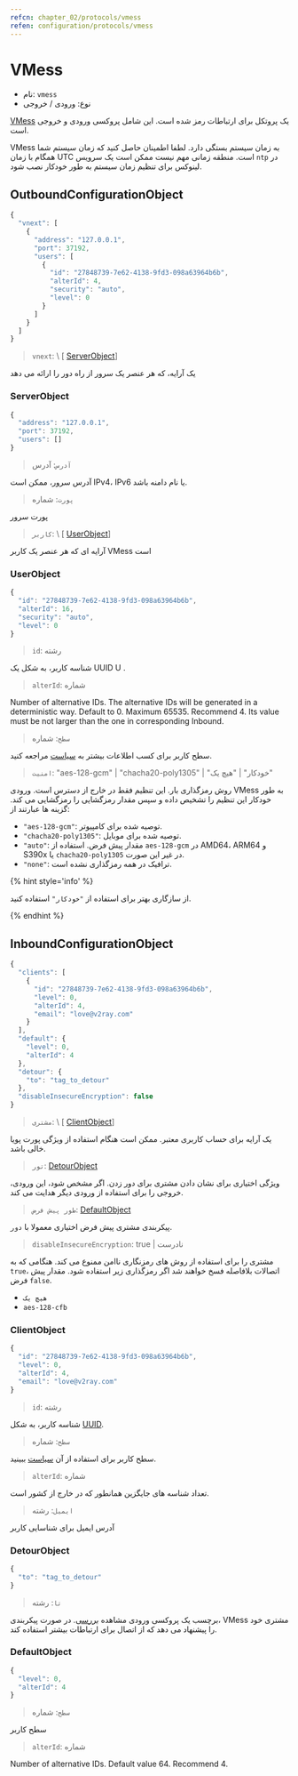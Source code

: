 ```yaml
---
refcn: chapter_02/protocols/vmess
refen: configuration/protocols/vmess
---
```

# VMess

* نام: `vmess`
* نوع: ورودی / خروجی

[VMess](https://www.v2ray.com/eng/protocols/vmess.html) یک پروتکل برای ارتباطات رمز شده است. این شامل پروکسی ورودی و خروجی است.

VMess به زمان سیستم بستگی دارد. لطفا اطمینان حاصل کنید که زمان سیستم شما همگام با زمان UTC است. منطقه زمانی مهم نیست ممکن است یک سرویس `ntp` در لینوکس برای تنظیم زمان سیستم به طور خودکار نصب شود.

## OutboundConfigurationObject

```javascript
{
  "vnext": [
    {
      "address": "127.0.0.1",
      "port": 37192,
      "users": [
        {
          "id": "27848739-7e62-4138-9fd3-098a63964b6b",
          "alterId": 4,
          "security": "auto",
          "level": 0
        }
      ]
    }
  ]
}
```

> `vnext`: \ [ [ServerObject](#serverobject)]

یک آرایه، که هر عنصر یک سرور از راه دور را ارائه می دهد

### ServerObject

```javascript
{
  "address": "127.0.0.1",
  "port": 37192,
  "users": []
}
```

> `آدرس`: آدرس

آدرس سرور، ممکن است IPv4، IPv6 یا نام دامنه باشد.

> `پورت`: شماره

پورت سرور

> `کاربر`: \ [ [UserObject](#userobject)\]

آرایه ای که هر عنصر یک کاربر VMess است

### UserObject

```javascript
{
  "id": "27848739-7e62-4138-9fd3-098a63964b6b",
  "alterId": 16,
  "security": "auto",
  "level": 0
}
```

> `id`: رشته

شناسه کاربر، به شکل یک UUID U [](https://en.wikipedia.org/wiki/Universally_unique_identifier).

> `alterId`: شماره

Number of alternative IDs. The alternative IDs will be generated in a deterministic way. Default to 0. Maximum 65535. Recommend 4. Its value must be not larger than the one in corresponding Inbound.

> `سطح`: شماره

سطح کاربر برای کسب اطلاعات بیشتر به [سیاست](../policy.md) مراجعه کنید.

> `امنیت`: "aes-128-gcm" | "chacha20-poly1305" | "خودکار" | "هیچ یک"

روش رمزگذاری بار. این تنظیم فقط در خارج از دسترس است. ورودی VMess به طور خودکار این تنظیم را تشخیص داده و سپس مقدار رمزگشایی را رمزگشایی می کند. گزینه ها عبارتند از:

* `"aes-128-gcm"`: توصیه شده برای کامپیوتر.
* `"chacha20-poly1305"`: توصیه شده برای موبایل.
* `"auto"`: مقدار پیش فرض. استفاده از `aes-128-gcm` در AMD64، ARM64 و S390x یا `chacha20-poly1305` در غیر این صورت.
* `"none"`: ترافیک در همه رمزگذاری نشده است.

{% hint style='info' %}

از سازگاری بهتر برای استفاده از `"خودکار"` استفاده کنید.

{% endhint %}

## InboundConfigurationObject

```javascript
{
  "clients": [
    {
      "id": "27848739-7e62-4138-9fd3-098a63964b6b",
      "level": 0,
      "alterId": 4,
      "email": "love@v2ray.com"
    }
  ],
  "default": {
    "level": 0,
    "alterId": 4
  },
  "detour": {
    "to": "tag_to_detour"
  },
  "disableInsecureEncryption": false
}
```

> `مشتری`: \ [ [ClientObject](#clientobject)\]

یک آرایه برای حساب کاربری معتبر. ممکن است هنگام استفاده از ویژگی پورت پویا خالی باشد.

> `تور`: [DetourObject](#detourobject)

ویژگی اختیاری برای نشان دادن مشتری برای دور زدن. اگر مشخص شود، این ورودی، خروجی را برای استفاده از ورودی دیگر هدایت می کند.

> `طور پیش فرض`: [DefaultObject](#defaultobject)

پیکربندی مشتری پیش فرض اختیاری معمولا با `دور`.

> `disableInsecureEncryption`: true | نادرست

مشتری را برای استفاده از روش های رمزنگاری ناامن ممنوع می کند. هنگامی که به `true`، اتصالات بلافاصله فسخ خواهند شد اگر رمزگذاری زیر استفاده شود. مقدار پیش فرض `false`.

* `هیچ یک`
* `aes-128-cfb`

### ClientObject

```javascript
{
  "id": "27848739-7e62-4138-9fd3-098a63964b6b",
  "level": 0,
  "alterId": 4,
  "email": "love@v2ray.com"
}
```

> `id`: رشته

شناسه کاربر، به شکل [UUID](https://en.wikipedia.org/wiki/Universally_unique_identifier).

> `سطح`: شماره

سطح کاربر برای استفاده از آن [سیاست](../policy.md) ببینید.

> `alterId`: شماره

تعداد شناسه های جایگزین همانطور که در خارج از کشور است.

> `ایمیل`: رشته

آدرس ایمیل برای شناسایی کاربر

### DetourObject

```javascript
{
  "to": "tag_to_detour"
}
```

> `تا`: رشته

برچسب یک پروکسی ورودی مشاهده [بررسی](../protocols.md). در صورت پیکربندی، VMess مشتری خود را پیشنهاد می دهد که از اتصال برای ارتباطات بیشتر استفاده کند.

### DefaultObject

```javascript
{
  "level": 0,
  "alterId": 4
}
```

> `سطح`: شماره

سطح کاربر

> `alterId`: شماره

Number of alternative IDs. Default value 64. Recommend 4.